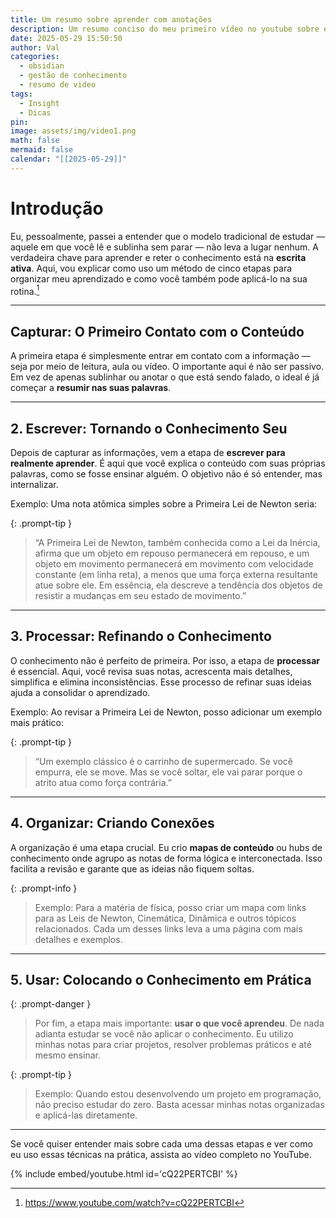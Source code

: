 ```yaml
---
title: Um resumo sobre aprender com anotações
description: Um resumo conciso do meu primeiro vídeo no youtube sobre estar tomando notas.
date: 2025-05-29 15:50:50
author: Val
categories:
  - obsidian
  - gestão de conhecimento
  - resumo de video
tags:
  - Insight
  - Dicas
pin: 
image: assets/img/video1.png
math: false
mermaid: false
calendar: "[[2025-05-29]]"
---
```



# Introdução 

Eu, pessoalmente, passei a entender que o modelo tradicional de estudar — aquele em que você lê e sublinha sem parar — não leva a lugar nenhum. A verdadeira chave para aprender e reter o conhecimento está na **escrita ativa**. Aqui, vou explicar como uso um método de cinco etapas para organizar meu aprendizado e como você também pode aplicá-lo na sua rotina.[^1]

---

## **Capturar: O Primeiro Contato com o Conteúdo**

A primeira etapa é simplesmente entrar em contato com a informação — seja por meio de leitura, aula ou vídeo. O importante aqui é não ser passivo. Em vez de apenas sublinhar ou anotar o que está sendo falado, o ideal é já começar a **resumir nas suas palavras**.

---

## 2. Escrever: Tornando o Conhecimento Seu

Depois de capturar as informações, vem a etapa de **escrever para realmente aprender**. É aqui que você explica o conteúdo com suas próprias palavras, como se fosse ensinar alguém. O objetivo não é só entender, mas internalizar.

Exemplo: Uma nota atômica simples sobre a Primeira Lei de Newton seria:

{: .prompt-tip }
> “A Primeira Lei de Newton, também conhecida como a Lei da Inércia, afirma que um objeto em repouso permanecerá em repouso, e um objeto em movimento permanecerá em movimento com velocidade constante (em linha reta), a menos que uma força externa resultante atue sobre ele. Em essência, ela descreve a tendência dos objetos de resistir a mudanças em seu estado de movimento.”

---

## 3. Processar: Refinando o Conhecimento

O conhecimento não é perfeito de primeira. Por isso, a etapa de **processar** é essencial. Aqui, você revisa suas notas, acrescenta mais detalhes, simplifica e elimina inconsistências. Esse processo de refinar suas ideias ajuda a consolidar o aprendizado.

Exemplo: Ao revisar a Primeira Lei de Newton, posso adicionar um exemplo mais prático:

{: .prompt-tip }
> “Um exemplo clássico é o carrinho de supermercado. Se você empurra, ele se move. Mas se você soltar, ele vai parar porque o atrito atua como força contrária.”

---

## 4. Organizar: Criando Conexões

A organização é uma etapa crucial. Eu crio **mapas de conteúdo** ou hubs de conhecimento onde agrupo as notas de forma lógica e interconectada. Isso facilita a revisão e garante que as ideias não fiquem soltas.

{: .prompt-info }
> Exemplo: Para a matéria de física, posso criar um mapa com links para as Leis de Newton, Cinemática, Dinâmica e outros tópicos relacionados. Cada um desses links leva a uma página com mais detalhes e exemplos.

---

## 5. Usar: Colocando o Conhecimento em Prática

{: .prompt-danger }
> Por fim, a etapa mais importante: **usar o que você aprendeu**. De nada adianta estudar se você não aplicar o conhecimento. Eu utilizo minhas notas para criar projetos, resolver problemas práticos e até mesmo ensinar.

{: .prompt-tip }
> Exemplo: Quando estou desenvolvendo um projeto em programação, não preciso estudar do zero. Basta acessar minhas notas organizadas e aplicá-las diretamente.

---

Se você quiser entender mais sobre cada uma dessas etapas e ver como eu uso essas técnicas na prática, assista ao vídeo completo no YouTube. 

{% include embed/youtube.html id='cQ22PERTCBI' %}

[^1]: <https://www.youtube.com/watch?v=cQ22PERTCBI>
